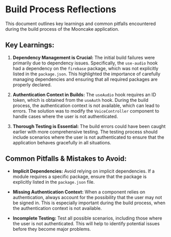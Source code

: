 # Build Process Reflections

This document outlines key learnings and common pitfalls encountered during the build process of the Mooncake application.

## Key Learnings:

1.  **Dependency Management is Crucial:** The initial build failures were primarily due to dependency issues. Specifically, the `use-audio` hook had a dependency on the `firebase` package, which was not explicitly listed in the `package.json`. This highlighted the importance of carefully managing dependencies and ensuring that all required packages are properly declared.

2.  **Authentication Context in Builds:** The `useAudio` hook requires an ID token, which is obtained from the `useAuth` hook. During the build process, the authentication context is not available, which can lead to errors. The solution was to modify the `VoiceController` component to handle cases where the user is not authenticated.

3.  **Thorough Testing is Essential:** The build errors could have been caught earlier with more comprehensive testing. The testing process should include scenarios where the user is not authenticated to ensure that the application behaves gracefully in all situations.

## Common Pitfalls & Mistakes to Avoid:

*   **Implicit Dependencies:** Avoid relying on implicit dependencies. If a module requires a specific package, ensure that the package is explicitly listed in the `package.json` file.

*   **Missing Authentication Context:** When a component relies on authentication, always account for the possibility that the user may not be signed in. This is especially important during the build process, when the authentication context is not available.

*   **Incomplete Testing:** Test all possible scenarios, including those where the user is not authenticated. This will help to identify potential issues before they become major problems.

